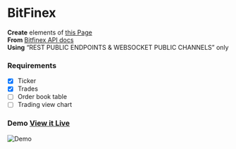 # BitFinex
__Create__ elements of [this Page](https://www.bitfinex.com/demo)<br>
__From__  [Bitfinex API docs](https://docs.bitfinex.com/docs)<br>
__Using__ “REST PUBLIC ENDPOINTS & WEBSOCKET PUBLIC CHANNELS” only

### Requirements
- [x] Ticker
- [x] Trades
- [ ] Order book table
- [ ] Trading view chart

### Demo [View it Live](https://msehgal93.github.io/nash-react-task/index.html)
![Demo](https://msehgal93.github.io/nash-react-task/demo.gif)
